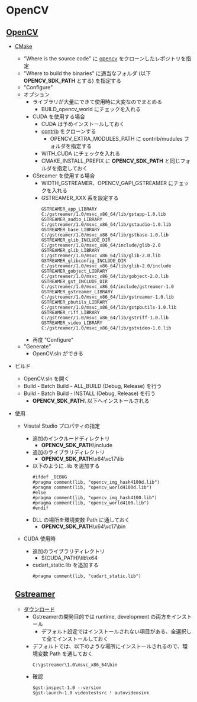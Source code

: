 # OpenCV

## [OpenCV](https://github.com/opencv/opencv)
- [CMake](https://cmake.org/)
    - "Where is the source code" に [opencv](https://github.com/opencv/opencv) をクローンしたレポジトリを指定
    - "Where to build the binaries" に適当なフォルダ (以下 **OPENCV_SDK_PATH** とする) を指定する
    - "Configure"
    - オプション
        - ライブラリが大量にできて使用時に大変なのでまとめる
            - BUILD_opencv_world にチェックを入れる
        - CUDA を使用する場合
            - CUDA は予めインストールしておく
            - [contrib](https://github.com/opencv/opencv_contrib) をクローンする
                - OPENCV_EXTRA_MODULES_PATH に contrib/mudules フォルダを指定する
            - WITH_CUDA にチェックを入れる
            - CMAKE_INSTALL_PREFIX に **OPENCV_SDK_PATH** と同じフォルダを指定しておく
        - GSreamer を使用する場合
            - WIDTH_GSTREAMER、OPENCV_GAPI_GSTREAMER にチェックを入れる
            - GSTREAMER_XXX 系を設定する
                ~~~
                GSTREAMER_app_LIBRARY               C:/gstreamer/1.0/msvc_x86_64/lib/gstapp-1.0.lib
                GSTREAMER_audio_LIBRARY             C:/gstreamer/1.0/msvc_x86_64/lib/gstaudio-1.0.lib
                GSTREAMER_base_LIBRARY              C:/gstreamer/1.0/msvc_x86_64/lib/gstbase-1.0.lib
                GSTREAMER_glib_INCLUDE_DIR          C:/gstreamer/1.0/msvc_x86_64/include/glib-2.0
                GSTREAMER_glib_LIBRARY              C:/gstreamer/1.0/msvc_x86_64/lib/glib-2.0.lib
                GSTREAMER_glibconfig_INCLUDE_DIR    C:/gstreamer/1.0/msvc_x86_64/lib/glib-2.0/include
                GSTREAMER_gobject_LIBRARY           C:/gstreamer/1.0/msvc_x86_64/lib/gobject-2.0.lib
                GSTREAMER_gst_INCLUDE_DIR           C:/gstreamer/1.0/msvc_x86_64/include/gstreamer-1.0
                GSTREAMER_gstreamer_LIBRARY         C:/gstreamer/1.0/msvc_x86_64/lib/gstreamer-1.0.lib
                GSTREAMER_pbutils_LIBRARY           C:/gstreamer/1.0/msvc_x86_64/lib/gstpbutils-1.0.lib
                GSTREAMER_riff_LIBRARY              C:/gstreamer/1.0/msvc_x86_64/lib/gstriff-1.0.lib
                GSTREAMER_video_LIBRARY             C:/gstreamer/1.0/msvc_x86_64/lib/gstvideo-1.0.lib
                ~~~
        - 再度 "Configure"
    - "Generate"
        - OpenCV.sln ができる
- ビルド
    - OpenCV.sln を開く
    - Build - Batch Build - ALL_BUILD (Debug, Release) を行う
    - Build - Batch Build - INSTALL (Debug, Release) を行う
        - **OPENCV_SDK_PATH**\ 以下へインストールされる
- 使用
    - Visutal Studio プロパティの指定
        - 追加のインクルードディレクトリ
            - **OPENCV_SDK_PATH**\include
        - 追加のライブラリディレクトリ
            - **OPENCV_SDK_PATH**\x64\vc17\lib
        - 以下のように .lib を追加する
            ~~~
            #ifdef _DEBUG           
            #pragma comment(lib, "opencv_img_hash4100d.lib")
            #pragma comment(lib, "opencv_world4100d.lib")
            #else           
            #pragma comment(lib, "opencv_img_hash4100.lib")
            #pragma comment(lib, "opencv_world4100.lib")
            #endif
            ~~~
        - DLL の場所を環境変数 Path に通しておく
            - **OPENCV_SDK_PATH**\x64\vc17\bin

    - CUDA 使用時
        - 追加のライブラリディレクトリ
            - $(CUDA_PATH)\lib\x64
        - cudart_static.lib を追加する
            ~~~
            #pragma comment(lib, "cudart_static.lib")
            ~~~
    ## [Gstreamer](https://gstreamer.freedesktop.org/documentation/installing/on-windows.html?gi-language=c)

    - [ダウンロード](https://gstreamer.freedesktop.org/download/#windows)
        - Gstreamerの開発目的では runtime, development の両方をインストール
            - デフォルト設定ではインストールされない項目がある、全選択して全てインストールしておく
        - デフォルトでは、以下のような場所にインストールされるので、環境変数 Path を通しておく
            ~~~
            C:\gstreamer\1.0\msvc_x86_64\bin
            ~~~
        - 確認
            ~~~
            $gst-inspect-1.0 --version
            $gst-launch-1.0 videotestsrc ! autovideosink
            ~~~
